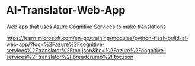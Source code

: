 # AI-Translator-Web-App
Web app that uses Azure Cognitive Services to make translations

https://learn.microsoft.com/en-gb/training/modules/python-flask-build-ai-web-app/?toc=%2Fazure%2Fcognitive-services%2Ftranslator%2Ftoc.json&bc=%2Fazure%2Fcognitive-services%2Ftranslator%2Fbreadcrumb%2Ftoc.json